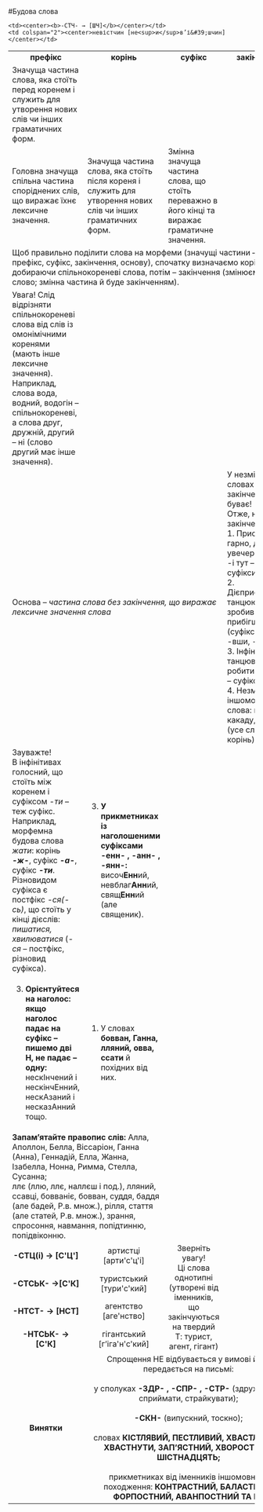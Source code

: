 #Будова слова

<table>
<col width="20%">
<col width="20%">
<col width="20%">
<col width="40%">
<tr>
<td><center><b>префікс</b></center></td>
<td><center><b>корінь</b></center></td>
<td><center><b>суфікс</b></center></td>
<td><center><b>закінчення</b></center></td>
</tr>
  <tr>
  <td>Значуща частина слова, яка стоїть перед коренем і служить для утворення нових слів чи інших граматичних форм.</td>
  </tr>
  <tr>
  <td>
    Головна значуща спільна частина споріднених слів, що виражає їхнє лексичне значення.
  </td>
  <td>
    Значуща частина слова, яка стоїть після кореня і служить для утворення нових слів чи інших граматичних форм.
  </td>
  <td>
    Змінна значуща частина слова, що стоїть переважно в його кінці та виражає граматичне значення.
  </td>
  </tr>
  <tr>
    <td colspan="4">
      Щоб правильно поділити слова на морфеми (значущі частини – корінь, префікс, суфікс, закінчення, основу), спочатку визначаємо корінь, добираючи спільнокореневі слова, потім – закінчення (змінюємо слово; змінна частина й буде закінченням).
    </td>
  </tr>
  <tr>
  <td>
    <span class="p1">Увага!</span> Слід відрізняти спільнокореневі слова від слів із омонімічними коренями (мають інше лексичне значення).<br>
    Наприклад, слова вода, водний, водогін – спільнокореневі, а слова друг, дружній, другий – ні (слово другий має інше значення).
  </td>
  </tr>
  <tr>
  <td colspan="3">
    <span class="p1">Основа</span> – <i>частина слова без закінчення, що виражає лексичне значення слова</i>
  </td>
  <td>
    <span class="p1">У незмінних словах закінчення не буває!</span><br>
    Отже, не мають закінчень:<br>
    1. Прислівники: гарно, добре, увечері (-о, -е, -і тут – суфікси).<br>
    2. Дієприслівники: танцюючи, зробивши, прибігши (суфікси -ючи, -вши, -ши).<br>
    3. Інфінітив: танцювати, робити (-ти тут – суфікс).<br>
    4. Незмінювані іншомовні слова: пюре, какаду, метро (усе слово – корінь).
  </td>
  </tr>

  <tr>
  <td>
    <span class="p1">Зауважте!</span><br>
    В інфінітивах голосний, що стоїть між коренем і суфіксом <i>-ти</i> – теж суфікс. Наприклад, морфемна будова слова <i>жати</i>: корінь <b><i>-ж-</i></b>, суфікс <b><i>-а-</i></b>, суфікс <b><i>-ти</i></b>.<br>
    Різновидом суфікса є постфікс <i>-ся(- сь)</i>, що стоїть у кінці дієслів: <i>пишатися, хвилюватися</i> (<i>-ся</i> – постфікс, різновид суфікса).
  </td>
  <td>
    <ol start="3"><li><b>У прикметниках із наголошеними суфіксами -енн- , -анн- , -янн-:</b> височ<b>Енн</b>ий, невблаг<b>Анн</b>ий, свящ<b>Енн</b>ий (але священик).</li>
    </ol>
  </td>
  </tr>

  <tr>
  <td>
    <ol start="3"><li><b>Орієнтуйтеся на наголос: якщо наголос падає на суфікс – пишемо дві Н, не падає – одну:</b> нескІнчений і нескінчЕнний, нескАзаний і несказАнний тощо.</li>
    </ol>
  </td>
  <td>
    <ol><li>У словах <b>бовван, Ганна, лляний, овва, ссати</b> й похідних від них.</li>
    </ol>
  </td>
  </tr>
  <tr>
  <td colspan="2"><b>Запам’ятайте правопис слів:</b> Алла, Аполлон, Белла, Віссаріон, Ганна (Анна), Геннадій, Елла, Жанна, Ізабелла, Нонна, Римма, Стелла, Сусанна;<br>
  ллє (ллю, ллє, наллєш і под.), лляний, ссавці, бовваніє, бовван, суддя, баддя (але бадей, Р.в. множ.), рілля, стаття (але статей, Р.в. множ.), зрання, спросоння, навмання, попідтинню, попідвіконню.</td>
  </tr>








  	<td><center><b>-СТЧ- → [ШЧ]</b></center></td>
	<td colspan="2"><center>невістчин [не<sup>и</sup>в’і&#39;шчин]</center></td>
  </tr>
  <tr>
  	<td><center><b>-СТЦ(і) → [С&#39;Ц&#39;]</b></center></td>
	<td><center>артистці [арти&#39;с&#39;ц&#39;і]</center></td>
	<td class="row-span" rowspan="4"><center><span class="p1">Зверніть увагу!</span><br>
		Ці слова однотипні (утворені від іменників, що закінчуються на твердий Т: турист, агент, гігант)</center></td>
  </tr>
   <tr>
  	<td><center><b>-СТСЬК- →[С&#39;К]</b></center></td>
	<td><center>туристський [тури&#39;с&#39;кий]</center></td>
  </tr>
   <tr>
  	<td><center><b>-НТСТ- → [НСТ]</b></center></td>
	<td><center>агентство [аге&#39;нство]</center></td>
  </tr>
   <tr>
  	<td><center><b>-НТСЬК- → [С&#39;К]</b></center></td>
	<td><center>гігантський [г’іга&#39;н&#39;с&#39;кий]</center></td>
  </tr>
   <tr>
   	<td class="row-span" rowspan="4"><center><b>Винятки</b></center></td>
  	<td colspan="3">
  		<center><span class="p1">Спрощення НЕ відбувається у вимові й НЕ передається на письмі:</span></center><br>
  		<center>у сполуках <b>-ЗДР- , -СПР- , -СТР-</b> (здружитися, сприймати, страйкувати);</center><br>
  		<center><b>-СКН-</b> (випускний, тоскно);</center><br>
  		<center>словах <b>КІСТЛЯВИЙ, ПЕСТЛИВИЙ, ХВАСТЛИВИЙ, ХВАСТНУТИ, ЗАП’ЯСТНИЙ, ХВОРОСТНЯК, ШІСТНАДЦЯТЬ;</b></center><br>
  		<center>прикметниках від іменників іншомовного походження: <b>КОНТРАСТНИЙ, БАЛАСТНИЙ, ФОРПОСТНИЙ, АВАНПОСТНИЙ ТА ІН.</b></center>
  	</td>
  </tr>
</table>